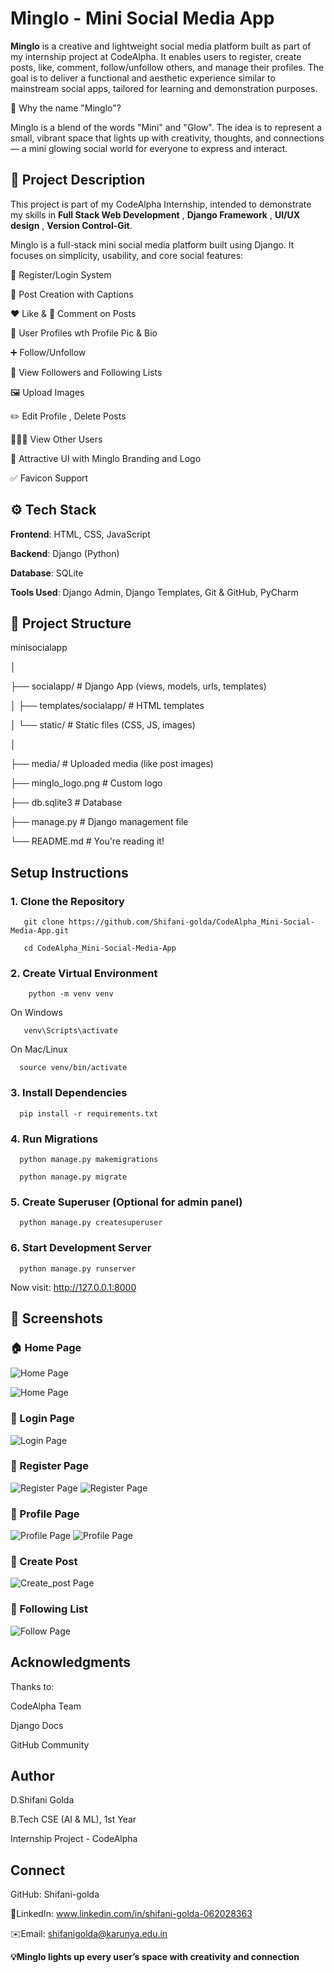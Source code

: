 # Minglo - Mini Social Media App



**Minglo** is a creative and lightweight social media platform built as part of my internship project at CodeAlpha. It enables users to register, create posts, like, comment, follow/unfollow others, and manage their profiles. The goal is to deliver a functional and aesthetic experience similar to mainstream social apps, tailored for learning and demonstration purposes.


📛 Why the name "Minglo"?

Minglo is a blend of the words "Mini" and "Glow". The idea is to represent a small, vibrant space that lights up with creativity, thoughts, and connections — a mini glowing social world for everyone to express and interact.



## 📜 Project Description

This project is part of my CodeAlpha Internship, intended to demonstrate my skills in **Full Stack Web Development** , **Django Framework** , **UI/UX design** , **Version Control-Git**.

Minglo is a full-stack mini social media platform built using Django. It focuses on simplicity, usability, and core social features:

🔐 Register/Login System

📝 Post Creation with Captions

❤️ Like & 💬 Comment on Posts

👤 User Profiles wth Profile Pic & Bio

➕ Follow/Unfollow

📄 View Followers and Following Lists

🖼️ Upload Images

✏️ Edit Profile , Delete Posts

🧑‍🤝‍🧑 View Other Users

🎨 Attractive UI with Minglo Branding and Logo

✅ Favicon Support 




## ⚙️ Tech Stack

**Frontend**: HTML, CSS, JavaScript

**Backend**: Django (Python)  

**Database**: SQLite

**Tools Used**: Django Admin, Django Templates, Git & GitHub, PyCharm



## 📂 Project Structure

minisocialapp

│

├── socialapp/ # Django App (views, models, urls, templates)
 
│ ├── templates/socialapp/ # HTML templates

│ └── static/ # Static files (CSS, JS, images)

│

├── media/ # Uploaded media (like post images)

├── minglo_logo.png # Custom logo

├── db.sqlite3 # Database

├── manage.py # Django management file

└── README.md # You're reading it!



## Setup Instructions

### 1. Clone the Repository
 
       git clone https://github.com/Shifani-golda/CodeAlpha_Mini-Social-Media-App.git
   
       cd CodeAlpha_Mini-Social-Media-App
### 2. Create Virtual Environment
 
        python -m venv venv
    
  On Windows
   
       venv\Scripts\activate
   
  On Mac/Linux
   
      source venv/bin/activate
### 3. Install Dependencies
 
      pip install -r requirements.txt
### 4. Run Migrations
 
      python manage.py makemigrations
   
      python manage.py migrate
### 5. Create Superuser (Optional for admin panel)
 
      python manage.py createsuperuser
### 6. Start Development Server
 
      python manage.py runserver

 Now visit: http://127.0.0.1:8000


 ## 📸 Screenshots

 ### 🏠 Home Page
 
 ![Home Page](screenshots/home.png)

 ![Home Page](screenshots/home1.png)
 
 

 ### 🔐 Login Page
 
 ![Login Page](screenshots/login.png)


 ### 🔐 Register Page
 
 ![Register Page](screenshots/register.png)
 ![Register Page](screenshots/register1.png)

 

 ### 👤 Profile Page
 
 ![Profile Page](screenshots/profile.png)
 ![Profile Page](screenshots/profile1.png)
 

 ### 📝 Create Post
 
 ![Create_post Page](screenshots/create_post.png)
 

 ### 👯 Following List
 ![Follow Page](screenshots/following_list.png)




 ##  Acknowledgments

Thanks to:

CodeAlpha Team

Django Docs

GitHub Community





## Author

D.Shifani Golda

B.Tech CSE (AI & ML), 1st Year

Internship Project - CodeAlpha


## Connect

  GitHub: Shifani-golda

🔗LinkedIn: www.linkedin.com/in/shifani-golda-062028363

✉️Email: shifanigolda@karunya.edu.in

















   **💡Minglo lights up every user’s space with creativity and connection**
   
   
